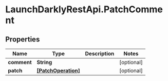 # LaunchDarklyRestApi.PatchComment

## Properties
Name | Type | Description | Notes
------------ | ------------- | ------------- | -------------
**comment** | **String** |  | [optional] 
**patch** | [**[PatchOperation]**](PatchOperation.md) |  | [optional] 


